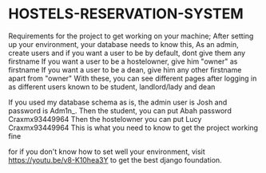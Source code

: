 # HOSTELS-RESERVATION-SYSTEM
Requirements for the project to get working on your machine;
After setting up your environment, your database needs to know this,
As an admin, create users and if you want a user to be by default, dont give them any firstname
If you want a user to be a hostelowner, give him "owner" as firstname
If you want a user to be a dean, give him any other firstname apart from "owner"
With these, you can see different pages after logging in as different users known to be student, landlord/lady and dean

If you used my database schema as is, the admin user is Josh and password is Adm1n_.
Then the student, you can put Abah password Craxmx93449964
Then the hostelowner you can put Lucy Craxmx93449964
This is what you need to know to get the project working fine



for if you don't know how to set well your environment, visit https://youtu.be/v8-K10hea3Y to get the best django foundation.
